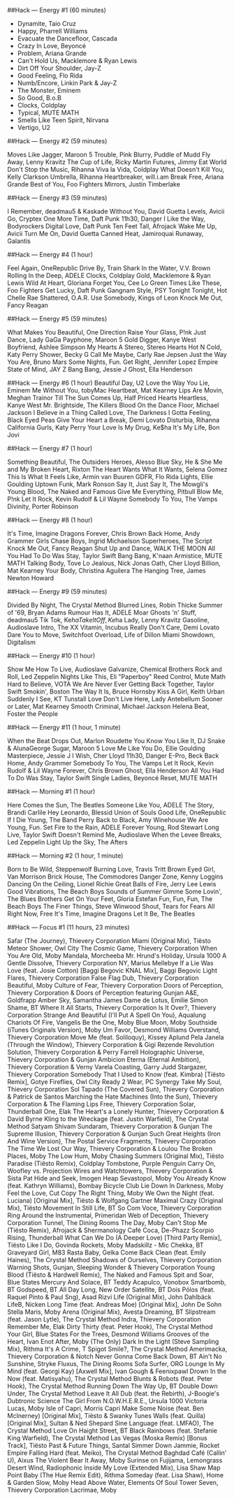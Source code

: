 ##Hack — Energy #1 (60 minutes)

* Dynamite, Taio Cruz
* Happy, Pharrell Williams
* Evacuate the Dancefloor, Cascada
* Crazy In Love, Beyoncé
* Problem, Ariana Grande
* Can't Hold Us, Macklemore & Ryan Lewis
* Dirt Off Your Shoulder, Jay-Z
* Good Feeling, Flo Rida
* Numb/Encore, Linkin Park & Jay-Z
* The Monster, Eminem
* So Good, B.o.B
* Clocks, Coldplay
* Typical, MUTE MATH
* Smells Like Teen Spirit, Nirvana
* Vertigo, U2


##Hack — Energy #2 (59 minutes)

Moves Like Jagger, Maroon 5
Trouble, Pink
Blurry, Puddle of Mudd
Fly Away, Lenny Kravitz
The Cup of Life, Ricky Martin
Futures, Jimmy Eat World
Don't Stop the Music, Rihanna
Viva la Vida, Coldplay
What Doesn't Kill You, Kelly Clarkson
Umbrella, Rihanna
Heartbreaker, will.i.am
Break Free, Ariana Grande
Best of You, Foo Fighters
Mirrors, Justin Timberlake


##Hack — Energy #3 (59 minutes)

I Remember, deadmau5 & Kaskade
Without You, David Guetta
Levels, Avicii
Go, Cryptex
One More Time, Daft Punk
11h30, Danger
I Like the Way, Bodyrockers
Digital Love, Daft Punk
Ten Feet Tall, Afrojack
Wake Me Up, Avicii
Turn Me On, David Guetta
Canned Heat, Jamiroquai
Runaway, Galantis


##Hack — Energy #4 (1 hour)

Feel Again, OneRepublic
Drive By, Train
Shark In the Water, V.V. Brown
Rolling In the Deep, ADELE
Clocks, Coldplay
Gold, Macklemore & Ryan Lewis
Wild At Heart, Gloriana
Forget You, Cee Lo Green
Times Like These, Foo Fighters
Get Lucky, Daft Punk
Gangnam Style, PSY
Tonight Tonight, Hot Chelle Rae
Shattered, O.A.R.
Use Somebody, Kings of Leon
Knock Me Out, Fancy Reagan


##Hack — Energy #5 (59 minutes)

What Makes You Beautiful, One Direction
Raise Your Glass, P!nk
Just Dance, Lady GaGa
Payphone, Maroon 5
Gold Digger, Kanye West
Boyfriend, Ashlee Simpson
My Hearts A Stereo, Stereo Hearts
Hot N Cold, Katy Perry
Shower, Becky G
Call Me Maybe, Carly Rae Jepsen
Just the Way You Are, Bruno Mars
Some Nights, Fun.
Get Right, Jennifer Lopez
Empire State of Mind, JAY Z
Bang Bang, Jessie J
Ghost, Ella Henderson


##Hack — Energy #6 (1 hour)
Beautiful Day, U2
Love the Way You Lie, Eminem
Me Without You, tobyMac
Heartbeat, Mat Kearney
Lips Are Movin, Meghan Trainor
Till The Sun Comes Up, Half Priced Hearts
Heartless, Kanye West
Mr. Brightside, The Killers
Blood On the Dance Floor, Michael Jackson
I Believe in a Thing Called Love, The Darkness
I Gotta Feeling, Black Eyed Peas
Give Your Heart a Break, Demi Lovato
Disturbia, Rihanna
California Gurls, Katy Perry
Your Love Is My Drug, Ke$ha
It's My Life, Bon Jovi


##Hack — Energy #7 (1 hour)

Something Beautiful, The Outsiders
Heroes, Alesso
Blue Sky, He & She
Me and My Broken Heart, Rixton
The Heart Wants What It Wants, Selena Gomez
This Is What It Feels Like, Armin van Buuren
GDFR, Flo Rida
Lights, Ellie Goulding
Uptown Funk, Mark Ronson
Say It, Just Say It, The Mowgli's
Young Blood, The Naked and Famous
Give Me Everything, Pitbull
Blow Me, P!nk
Let It Rock, Kevin Rudolf & Lil Wayne
Somebody To You, The Vamps
Divinity, Porter Robinson


##Hack — Energy #8 (1 hour)

It's Time, Imagine Dragons
Forever, Chris Brown
Back Home, Andy Grammer
Girls Chase Boys, Ingrid Michaelson
Superheroes, The Script
Knock Me Out, Fancy Reagan
Shut Up and Dance, WALK THE MOON
All You Had To Do Was Stay, Taylor Swift
Bang Bang, K'naan
Armistice, MUTE MATH
Talking Body, Tove Lo
Jealous, Nick Jonas
Oath, Cher Lloyd
Billion, Mat Kearney
Your Body, Christina Aguilera
The Hanging Tree, James Newton Howard


##Hack — Energy #9 (59 minutes)

Divided By Night, The Crystal Method
Blurred Lines, Robin Thicke
Summer of '69, Bryan Adams
Rumour Has It, ADELE
Moar Ghosts 'n' Stuff, deadmau5
Tik Tok, Ke$ha
Take It Off, Ke$ha
Lady, Lenny Kravitz
Gasoline, Audioslave
Intro, The XX
Vitamin, Incubus
Really Don't Care, Demi Lovato
Dare You to Move, Switchfoot
Overload, Life of Dillon
Miami Showdown, Digitalism


##Hack — Energy #10 (1 hour)

Show Me How To Live, Audioslave
Galvanize, Chemical Brothers
Rock and Roll, Led Zeppelin
Nights Like This, Eli "Paperboy" Reed
Control, Mute Math
Hard to Believe, VOTA
We Are Never Ever Getting Back Together, Taylor Swift
Smokin', Boston
The Way It Is, Bruce Hornsby
Kiss A Girl, Keith Urban
Suddenly I See, KT Tunstall
Love Don't Live Here, Lady Antebellum
Sooner or Later, Mat Kearney
Smooth Criminal, Michael Jackson
Helena Beat, Foster the People


##Hack — Energy #11 (1 hour, 1 minute)

When the Beat Drops Out, Marlon Roudette
You Know You Like It, DJ Snake & AlunaGeorge
Sugar, Maroon 5
Love Me Like You Do, Ellie Goulding
Masterpiece, Jessie J
I Wish, Cher Lloyd
11h30, Danger
E-Pro, Beck
Back Home, Andy Grammer
Somebody To You, The Vamps
Let It Rock, Kevin Rudolf & Lil Wayne
Forever, Chris Brown
Ghost, Ella Henderson
All You Had To Do Was Stay, Taylor Swift
Single Ladies, Beyoncé
Reset, MUTE MATH


##Hack — Morning #1 (1 hour)

Here Comes the Sun, The Beatles
Someone Like You, ADELE
The Story, Brandi Carlile
Hey Leonardo, Blessid Union of Souls
Good Life, OneRepublic
If I Die Young, The Band Perry
Back to Black, Amy Winehouse
We Are Young, Fun.
Set Fire to the Rain, ADELE
Forever Young, Rod Stewart
Long Live, Taylor Swift
Doesn't Remind Me, Audioslave
When the Levee Breaks, Led Zeppelin
Light Up the Sky, The Afters


##Hack — Morning #2 (1 hour, 1 minute)

Born to Be Wild, Steppenwolf
Burning Love, Travis Tritt
Brown Eyed Girl, Van Morrison
Brick House, The Commodores
Danger Zone, Kenny Loggins
Dancing On the Ceiling, Lionel Richie
Great Balls of Fire, Jerry Lee Lewis
Good Vibrations, The Beach Boys	Sounds of Summer
Gimme Some Lovin', The Blues Brothers
Get On Your Feet, Gloria Estefan
Fun, Fun, Fun, The Beach Boys
The Finer Things, Steve Winwood
Shout, Tears for Fears
All Right Now, Free
It's Time, Imagine Dragons
Let It Be, The Beatles


##Hack — Focus #1 (11 hours, 23 minutes)

Safar (The Journey), Thievery Corporation
Miami (Original Mix), Tiësto
Meteor Shower, Owl City
The Cosmic Game, Thievery Corporation
When You Are Old, Moby
Mandala, Morcheeba
Mr. Hrund's Holiday, Ursula 1000
A Gentle Dissolve, Thievery Corporation
NY, Marius Mellebye
If a Lie Was Love (feat. Josie Cotton) [Baggi Begovic KNAL Mix], Baggi Begovic
Light Flares, Thievery Corporation
False Flag Dub, Thievery Corporation
Beautiful, Moby
Culture of Fear, Thievery Corporation
Doors of Perception, Thievery Corporation & Doors of Perception featuring Gunjan
A&E, Goldfrapp
Amber Sky, Samantha James
Dame de Lotus, Emilie Simon
Shame, BT
Where It All Starts, Thievery Corporation
Is It Over?, Thievery Corporation
Strange And Beautiful (I'll Put A Spell On You), Aqualung
Chariots Of Fire, Vangelis
Be the One, Moby
Blue Moon, Moby
Southside (iTunes Originals Version), Moby
Um Favor, Desmond Williams
Overstand, Thievery Corporation
Move Me (feat. Soliloquy), Kissey Aplund
Pela Janela (Through the Window), Thievery Corporation & Gigi Rezende
Revolution Solution, Thievery Corporation & Perry Farrell
Holographic Universe, Thievery Corporation & Gunjan
Ambicion Eterna (Eternal Ambition), Thievery Corporation & Verny Varela
Coasting, Garry Judd
Stargazer, Thievery Corporation
Somebody That I Used to Know (feat. Kimbra) [Tiësto Remix], Gotye
Fireflies, Owl City
Ready 2 Wear, PC Synergy
Take My Soul, Thievery Corporation
Sol Tapado (The Covered Sun), Thievery Corporation & Patrick de Santos
Marching the Hate Machines (Into the Sun), Thievery Corporation & The Flaming Lips
Free, Thievery Corporation
Solar, Thunderball
One, Elak
The Heart's a Lonely Hunter, Thievery Corporation & David Byrne
Kling to the Wreckage (feat. Justin Warfield), The Crystal Method
Satyam Shivam Sundaram, Thievery Corporation & Gunjan
The Supreme Illusion, Thievery Corporation & Gunjan
Such Great Heights (Iron And Wine Version), The Postal Service
Fragments, Thievery Corporation
The Time We Lost Our Way, Thievery Corporation & Loulou
The Broken Places, Moby
The Low Hum, Moby
Chasing Summers (Original Mix), Tiësto
Paradise (Tiësto Remix), Coldplay
Tombstone, Purple Penguin
Carry On, Woofley vs. Projection
Wires and Watchtowers, Thievery Corporation & Sista Pat
Hide and Seek, Imogen Heap
Sevastopol, Moby
You Already Know (feat. Kathryn Williams), Bombay Bicycle Club
Lie Down In Darkness, Moby
Feel the Love, Cut Copy
The Right Thing, Moby
We Own the Night (feat. Luciana) [Original Mix], Tiësto & Wolfgang Gartner
Maximal Crazy (Original Mix), Tiësto
Movement In Still Life, BT
So Com Voce, Thievery Corporation
Ring Around the Instrumental, Primeridan
Web of Deception, Thievery Corporation
Tunnel, The Dining Rooms
The Day, Moby
Can't Stop Me (Tiësto Remix), Afrojack & Shermanology
Café Coca, De-Phazz
Scorpio Rising, Thunderball
What Can We Do (A Deeper Love) [Third Party Remix], Tiësto
Like I Do, Govinda
Rockets, Moby
Madskillz - Mic Chekka, BT
Graveyard Girl, M83
Rasta Baby, Gelka
Come Back Clean (feat. Emily Haines), The Crystal Method
Shadows of Ourselves, Thievery Corporation
Warning Shots, Gunjan, Sleeping Wonder & Thievery Corporation
Young Blood (Tiësto & Hardwell Remix), The Naked and Famous
Spit and Soar, Blue States
Mercury And Solace, BT
Teddy Acapulco, Vonobox
Smartbomb, BT
Godspeed, BT
All Day Long, New Order
Satellite, BT
Dois Pólos (feat. Raquel Pinto & Paul Sng), Asad Rizvi
Life (Original Mix), John Dahlbäck
LifeB, Nicken
Long Time (feat. Andreas Moe) [Original Mix], John De Sohn
Stella Maris, Moby
Arena (Original Mix), Avesta
Dreaming, BT
Slipstream (feat. Jason Lytle), The Crystal Method
Indra, Thievery Corporation
Remember Me, Elak
Dirty Thirty (feat. Peter Hook), The Crystal Method
Your Girl, Blue States
For the Trees, Desmond Williams
Grooves of the Heart, Ivan Enot
After, Moby
(The Only) Dark In the Light (Steve Sampling Mix), Rithma
It's A Crime, T Spigot
Smile?, The Crystal Method
Amerimacka, Thievery Corporation & Notch
Never Gonna Come Back Down, BT
Ain't No Sunshine, Stryke
Fluxus, The Dining Rooms
Sofa Surfer, ORG Lounge
In My Mind (feat. Georgi Kay) [Axwell Mix], Ivan Gough & Feenixpawl
Drown In the Now (feat. Matisyahu), The Crystal Method
Blunts & Robots (feat. Peter Hook), The Crystal Method
Running Down The Way Up, BT
Double Down Under, The Crystal Method
Leave It All Dub (feat. the Rebirth), J-Boogie's Dubtronic Science
The Girl From N.O.W.H.E.R.E., Ursula 1000
Victoria Lucas, Moby
Isle of Capri, Morris Capri
Make Some Noise (feat. Ben McInerney) [Original Mix], Tiësto & Swanky Tunes
Walls (feat. Quilla) [Original Mix], Sultan & Ned Shepard
Sine Language (feat. LMFAO), The Crystal Method
Love On Haight Street, BT
Black Rainbows (feat. Stefanie King Warfield), The Crystal Method
Las Vegas (Moska Remix) [Bonus Track], Tiësto
Past & Future Things, Santal
Simmer Down Jammie, Rocket Empire
Falling Hard (feat. Meiko), The Crystal Method
Baghdad Café (Callin' U), Aixus
The Violent Bear It Away, Moby
Surinse on Fujijama, Lemongrass
Desert Wind, Radiophonic
Inside My Love (Extended Mix), Lisa Shaw
Map Point Baby (The Hue Remix Edit), Rithma
Someday (feat. Lisa Shaw), Home & Garden
Slow, Moby
Head Above Water, Elements Of Soul
Tower Seven, Thievery Corporation
Lacrimae, Moby
